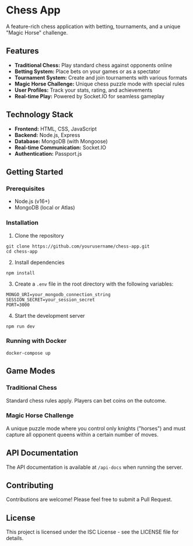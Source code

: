# Chess App

A feature-rich chess application with betting, tournaments, and a unique "Magic Horse" challenge.

## Features

- **Traditional Chess:** Play standard chess against opponents online
- **Betting System:** Place bets on your games or as a spectator
- **Tournament System:** Create and join tournaments with various formats
- **Magic Horse Challenge:** Unique chess puzzle mode with special rules
- **User Profiles:** Track your stats, rating, and achievements
- **Real-time Play:** Powered by Socket.IO for seamless gameplay

## Technology Stack

- **Frontend:** HTML, CSS, JavaScript
- **Backend:** Node.js, Express
- **Database:** MongoDB (with Mongoose)
- **Real-time Communication:** Socket.IO
- **Authentication:** Passport.js

## Getting Started

### Prerequisites

- Node.js (v16+)
- MongoDB (local or Atlas)

### Installation

1. Clone the repository
```
git clone https://github.com/yourusername/chess-app.git
cd chess-app
```

2. Install dependencies
```
npm install
```

3. Create a `.env` file in the root directory with the following variables:
```
MONGO_URI=your_mongodb_connection_string
SESSION_SECRET=your_session_secret
PORT=3000
```

4. Start the development server
```
npm run dev
```

### Running with Docker

```
docker-compose up
```

## Game Modes

### Traditional Chess
Standard chess rules apply. Players can bet coins on the outcome.

### Magic Horse Challenge
A unique puzzle mode where you control only knights ("horses") and must capture all opponent queens within a certain number of moves.

## API Documentation

The API documentation is available at `/api-docs` when running the server.

## Contributing

Contributions are welcome! Please feel free to submit a Pull Request.

## License

This project is licensed under the ISC License - see the LICENSE file for details. 